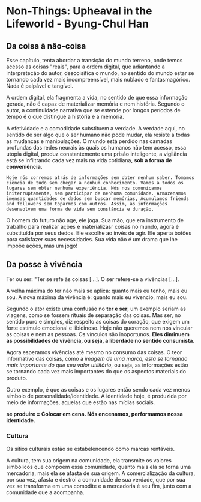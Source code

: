 # Non-Things: Upheaval in the Lifeworld -  Byung-Chul Han

## Da coisa à não-coisa

Esse capítulo, tenta abordar a transição do mundo terreno, onde temos acesso as coisas "reais", para a ordem digital, que adiantando a interpreteção do autor, descoisifica o mundo, no sentido do mundo estar se tornando cada vez mais incompreensível, mais nublado e fantasmagórico. Nada é palpável e tangível.

A ordem digital, ela fragmenta a vida, no sentido de que essa informação gerada, não é capaz de materializar memória e nem história. Segundo o autor, a continuidade narrativa que se estende por longos períodos de tempo é o que distingue a história e a memória.

A efetividade e a comodidade substituem a verdade. A verdade aqui, no sentido de ser algo que o ser humano não pode mudar, ela resiste a todas as mudanças e manipulações. O mundo está perdido nas camadas profundas das redes neurais às quais os humanos não tem acesso, essa utopia digital, produz constantemente uma prisão inteligente, a vigilãncia está se infiltrando cada vez mais na vida cotidiana, **sob a forma de conveniência.**

```
Hoje nós corremos atrás de informações sem obter nenhum saber. Tomamos ciência de tudo sem chegar a nenhum conhecimento. Vamos a todos os lugares sem obter nenhuma experiência. Nós nos comunicamos initerruptamente, sem participar de nenhuma comunidade. Armazenamos imensas quantidades de dados sem buscar memórias, Acumulamos friends and followers sem toparmos com outros. Assim, as informações desenvolvem uma forma de vida sem constância e duração.
```

O homem do futuro não age, ele joga. Sua mão, que era instrumento de trabalho para realizar ações e materializasr coisas no mundo, agora é substituída por seus dedos. Ele escolhe ao invés de agir. Ele aperta botões para satisfazer suas necessidades. Sua vida não é um drama que lhe impoõe ações, mas um jogo!

## Da posse à vivência

Ter ou ser: "Ter se refe às coisas [...]. O ser refere-se a vivências [...].

A velha máxima do ter não mais se aplica: quanto mais eu tenho, mais eu sou. A nova máxima da vivência é: quanto mais eu vivencio, mais eu sou.

Segundo o ator existe uma confusão no **ter e ser**, um exemplo seriam as viagens, como se fossem rituais de separação das coisas. Mas ser, no sentido puro e simples, diz respeito as coisas do coração, que exigem um forte estímulo emocional e libidinoso. Hoje não queremos nem nos vincular as coisas e nem as pessoas. Os vínculos são inoportunos. **Eles diminuem as possibilidades de vivência, ou seja, a liberdade no sentido consumista.**

Agora esperamos vivências até mesmo no consumo das coisas. O teor informativo das coisas, como a *imagem de uma marca, esta se tornando mais importante do que seu valor utilitário*, ou seja, as informações estão se tornando cada vez mais importantes do que os aspectos materiais do produto.

Outro exemplo, é que as coisas e os lugares então sendo cada vez menos símbolo de personalidade/identidade. A identidade hoje, é produzida por meio de informações, aquelas que estão nas mídias sociais.

**se produire = Colocar em cena. Nós encenamos, performamos nossa identidade.**

### Cultura

Os sítios culturais estão se estabelencendo como marcas rentáveis.

A cultura, tem sua origem na comunidade, ela transmite os valores simbólicos que compoem essa comunidade, quanto mais ela se torna uma mercadoria, mais ela se afasta de sua origem. A comercialização da cultura, por sua vez, afasta e destroi a comunidade de sua verdade, que por sua vez se transforma em uma comodite e a mercadoria é seu fim, junto com a comunidade que a acompanha.

